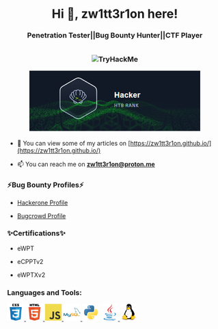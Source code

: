 <h1 align="center">Hi 👋, zw1tt3r1on here!</h1>
<h3 align="center">
  Penetration Tester||Bug Bounty Hunter||CTF Player<br><br>

<img src="https://tryhackme-badges.s3.amazonaws.com/zw1tt3r1on.png" alt="TryHackMe"><br>

<img src="https://raw.githubusercontent.com/zw1tt3r1on/zw1tt3r1on/main/hackthebox-hacker%20rank.png" alt="HackTheBox"><br>
</h3>

- 📝 You can view some of my articles on [https://zw1tt3r1on.github.io/](https://zw1tt3r1on.github.io/)

- 📫 You can reach me on **zw1tt3r1on@proton.me**

<h3>⚡Bug Bounty Profiles⚡</h3>

- [Hackerone Profile](https://hackerone.com/zw1tt3r1on)

- [Bugcrowd Profile](https://bugcrowd.com/zw1tt3r1on)

<h3>✨Certifications✨</h3>

- eWPT

- eCPPTv2

- eWPTXv2

<h3 align="left">Languages and Tools:</h3>
<p align="left">
<a href="https://www.w3schools.com/css/" target="_blank" rel="noreferrer">
<img src="https://raw.githubusercontent.com/devicons/devicon/master/icons/css3/css3-original-wordmark.svg" alt="css3" width="40" height="40"/> </a>
<a href="https://www.w3.org/html/" target="_blank" rel="noreferrer">
<img src="https://raw.githubusercontent.com/devicons/devicon/master/icons/html5/html5-original-wordmark.svg" alt="html5" width="40" height="40"/> </a>
<a href="https://developer.mozilla.org/en-US/docs/Web/JavaScript" target="_blank" rel="noreferrer">
<img src="https://raw.githubusercontent.com/devicons/devicon/master/icons/javascript/javascript-original.svg" alt="javascript" width="40" height="40"/> </a>
<a href="https://www.mysql.com/" target="_blank" rel="noreferrer">
<img src="https://raw.githubusercontent.com/devicons/devicon/master/icons/mysql/mysql-original-wordmark.svg" alt="mysql" width="40" height="40"/> </a
<a href="https://www.python.org" target="_blank" rel="noreferrer">
<img src="https://raw.githubusercontent.com/devicons/devicon/master/icons/python/python-original.svg" alt="python" width="40" height="40"/> </a> 
<a href="https://www.java.com" target="_blank" rel="noreferrer">
<img src="https://raw.githubusercontent.com/devicons/devicon/master/icons/java/java-original.svg" alt="java" width="40" height="40"/> </a
<a href="https://www.linux.org/" target="_blank" rel="noreferrer">
<img src="https://raw.githubusercontent.com/devicons/devicon/master/icons/linux/linux-original.svg" alt="linux" width="40" height="40"/> </a
 
<!--
**zw1tt3r1on/zw1tt3r1on** is a ✨ _special_ ✨ repository because its `README.md` (this file) appears on your GitHub profile.

Here are some ideas to get you started:

- 🔭 I’m currently working on ...
- 🌱 I’m currently learning ...
- 👯 I’m looking to collaborate on ...
- 🤔 I’m looking for help with ...
- 💬 Ask me about ...
- 📫 How to reach me: ...
- 😄 Pronouns: ...
- ⚡ Fun fact: ...
-->

